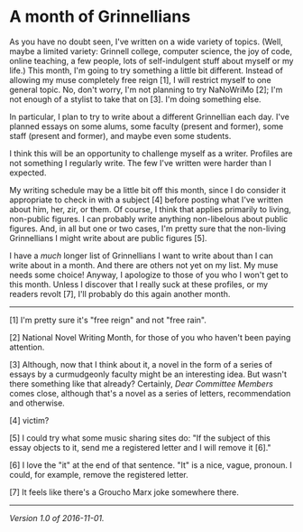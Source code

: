 A month of Grinnellians
=======================

As you have no doubt seen, I've written on a wide variety of topics.
(Well, maybe a limited variety: Grinnell college, computer science,
the joy of code, online teaching, a few people, lots of self-indulgent
stuff about myself or my life.)  This month, I'm going to try something a
little bit different.  Instead of allowing my muse completely free reign
[1], I will restrict myself to one general topic.  No, don't worry, I'm
not planning to try NaNoWriMo [2]; I'm not enough of a stylist to take
that on [3].  I'm doing something else.

In particular, I plan to try to write about a different Grinnellian
each day.  I've planned essays on some alums, some faculty (present and
former), some staff (present and former), and maybe even some students.

I think this will be an opportunity to challenge myself as a writer.
Profiles are not something I regularly write.  The few I've written were
harder than I expected.

My writing schedule may be a little bit off this month, since I do 
consider it appropriate to check in with a subject [4] before posting
what I've written about him, her, zir, or them.  Of course, I think
that applies primarily to living, non-public figures.  I can probably
write anything non-libelous about public figures.  And, in all but one
or two cases, I'm pretty sure that the non-living Grinnellians I might
write about are public figures [5].

I have a *much* longer list of Grinnellians I want to write about than
I can write about in a month.  And there are others not yet on my list.
My muse needs some choice!  Anyway, I apologize to those of you who
I won't get to this month.  Unless I discover that I really suck at
these profiles, or my readers revolt [7], I'll probably do this again
another month.

---

[1] I'm pretty sure it's "free reign" and not "free rain".

[2] National Novel Writing Month, for those of you who haven't been
paying attention.

[3] Although, now that I think about it, a novel in the form of a series
of essays by a curmudgeonly faculty might be an interesting idea.  But
wasn't there something like that already?  Certainly, *Dear Committee
Members* comes close, although that's a novel as a series of letters,
recommendation and otherwise.

[4] victim?

[5] I could try what some music sharing sites do: "If the subject of
this essay objects to it, send me a registered letter and I will
remove it [6]."

[6] I love the "it" at the end of that sentence.  "It" is a nice,
vague, pronoun.  I could, for example, remove the registered letter.

[7] It feels like there's a Groucho Marx joke somewhere there.

---

*Version 1.0 of 2016-11-01.*
